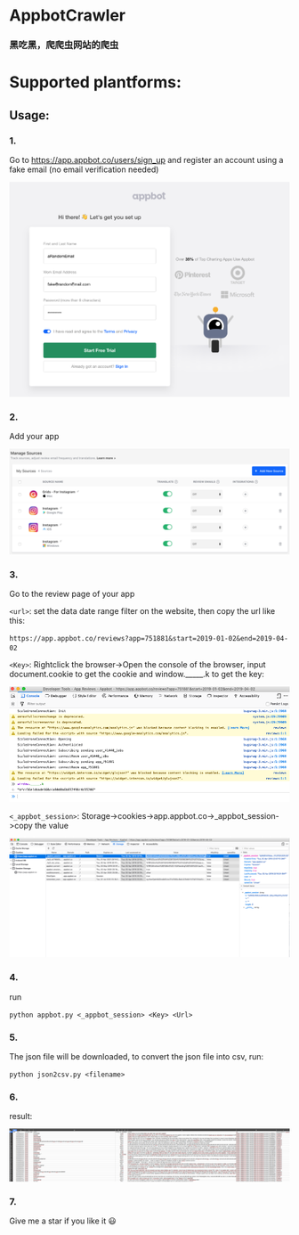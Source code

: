 # AppbotCrawler
### 黑吃黑，爬爬虫网站的爬虫

# Supported plantforms:



## Usage:

### 1. 

Go to https://app.appbot.co/users/sign_up and register an account using a fake email (no email verification needed)

![](./art/freetrial.png)

### 2. 

Add your app

![](./art/addApp.png)

### 3. 

Go to the review page of your app

`<url>`: set the data date range filter on the website, then copy the url like this:

`https://app.appbot.co/reviews?app=751881&start=2019-01-02&end=2019-04-02`

`<Key>`: Rightclick the browser->Open the console of the browser, input document.cookie to get the cookie and window._____.k to get the key:

![](./art/key.png)

`<_appbot_session>`: Storage->cookies->app.appbot.co->_appbot_session->copy the value

![](./art/sessionVal.png)


### 4. 

run

`python appbot.py <_appbot_session> <Key> <Url>`

### 5. 

The json file will be downloaded, to convert the json file into csv, run:

`python json2csv.py <filename>`

### 6. 

result:

![](./art/result.png)


### 7.

Give me a star if you like it 😃
